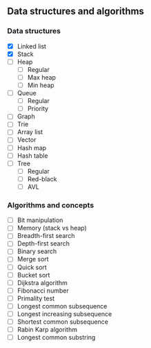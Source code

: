 ## Data structures and algorithms

### Data structures
- [x] Linked list
- [x] Stack
- [ ] Heap
    - [ ] Regular
    - [ ] Max heap
    - [ ] Min heap
- [ ] Queue
    - [ ] Regular
    - [ ] Priority
- [ ] Graph
- [ ] Trie
- [ ] Array list
- [ ] Vector
- [ ] Hash map
- [ ] Hash table
- [ ] Tree
    - [ ] Regular
    - [ ] Red-black
    - [ ] AVL

### Algorithms and concepts
- [ ] Bit manipulation
- [ ] Memory (stack vs heap)
- [ ] Breadth-first search
- [ ] Depth-first search
- [ ] Binary search
- [ ] Merge sort
- [ ] Quick sort
- [ ] Bucket sort
- [ ] Dijkstra algorithm
- [ ] Fibonacci number
- [ ] Primality test
- [ ] Longest common subsequence
- [ ] Longest increasing subsequence
- [ ] Shortest common subsequence
- [ ] Rabin Karp algorithm
- [ ] Longest common substring